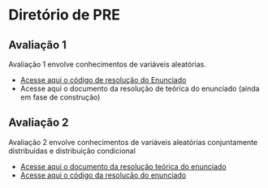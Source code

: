 # Diretório de PRE

## Avaliação 1

Avaliação 1 envolve conhecimentos de variáveis aleatórias.
- [Acesse aqui o código de resolução do Enunciado](/Avaliacoes/Avaliacao1-Lucas.m)
- Acesse aqui o documento da resolução de teórica do enunciado (ainda em fase de construção)

## Avaliação 2
Avaliação 2 envolve conhecimentos de variáveis aleatórias conjuntamente distribuídas e distribuição condicional
- [Acesse aqui o documento da resolução teórica do enunciado](/Avaliacoes/Prova_2_de_PRE.pdf)
- [Acesse aqui o código da resolução do enunciado](/Avaliacoes/Avaliacao2-Lucas.m)

